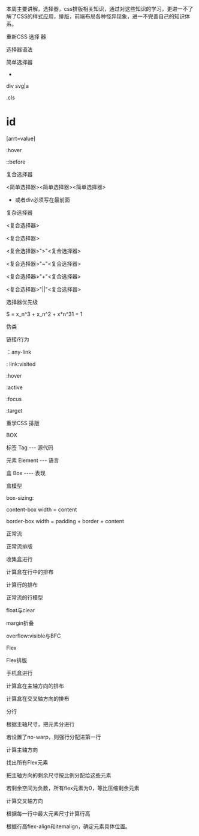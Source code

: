 本周主要讲解，选择器，css排版相关知识，通过对这些知识的学习，更进一不了解了CSS的样式应用，排版，前端布局各种怪异现象，进一不完善自己的知识体系。

重新CSS 选择 器

选择器语法

简单选择器

*

div svg|a

.cls

# id

[arrt=value]

:hover

::before

复合选择器

<简单选择器><简单选择器><简单选择器>

- 或者div必须写在最前面

复杂选择器

<复合选择器>

<sp>&lt;复合选择器&gt;</sp>

<复合选择器>">"<复合选择器>

<复合选择器>"~"<复合选择器>

<复合选择器>"+"<复合选择器>

<复合选择器>"||"<复合选择器>

选择器优先级

S = x_n^3 + x_n^2 + x*n^31 + 1

伪类

链接/行为

：any-link

: link:visited

:hover

:active

:focus

:target

重学CSS 排版

BOX

标签 Tag --- 源代码

元素 Element --- 语言

盒 Box ---- 表现

盒模型

box-sizing:

content-box width = content

border-box width = padding + border + content

正常流

正常流排版

收集盒进行

计算盒在行中的排布

计算行的排布

正常流的行模型

float与clear

margin折叠

overflow:visible与BFC

Flex

Flex排版

手机盒进行

计算盒在主轴方向的排布

计算盒在交叉轴方向的排布

分行

根据主轴尺寸，把元素分进行

若设置了no-warp，则强行分配进第一行

计算主轴方向

找出所有Flex元素

把主轴方向的剩余尺寸按比例分配给这些元素

若剩余空间为负数，所有flex元素为0，等比压缩剩余元素

计算交叉轴方向

根据每一行中最大元素尺寸计算行高

根据行高flex-align和itemalign，确定元素具体位置。
